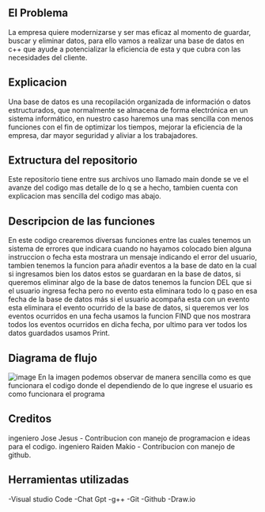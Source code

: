 ## El Problema
La empresa quiere modernizarse y ser mas eficaz al momento de guardar, buscar y eliminar datos, para ello vamos a realizar una base de datos en c++ que ayude a potencializar la eficiencia de esta y que cubra con las necesidades del cliente.
## Explicacion
Una base de datos es una recopilación organizada de información o datos estructurados, que normalmente se almacena de forma electrónica en un sistema informático, en nuestro caso haremos una mas sencilla con menos funciones con el fin de optimizar los tiempos, mejorar la eficiencia de la empresa, dar mayor seguridad y aliviar a los trabajadores.
## Extructura del repositorio
Este repositorio tiene entre sus archivos uno llamado main donde se ve el avanze del codigo mas detalle de lo q se a hecho, tambien cuenta con explicacion mas sencilla del codigo mas abajo.
## Descripcion de las funciones
En este codigo crearemos diversas funciones entre las cuales tenemos un sistema de errores que indicara cuando no hayamos colocado bien alguna instruccion o fecha esta mostrara un mensaje indicando el error del usuario, tambien tenemos la funcion para añadir eventos a la base de dato en la cual si ingresamos bien los datos estos se guardaran en la base de datos, si queremos eliminar algo de la base de datos tenemos la funcion DEL que si el usuario ingresa fecha pero no evento esta eliminara todo lo q paso en esa fecha de la base de datos más si el usuario acompaña esta con un evento esta eliminara el evento ocurrido de la base de datos, si queremos ver los eventos ocurridos en una fecha usamos la funcion FIND que nos mostrara todos los eventos ocurridos en dicha fecha, por ultimo para ver todos los datos guardados usamos Print.
## Diagrama de flujo
![image](https://github.com/agustinmend/examen_final_programacion/assets/160260035/36f3414d-b275-43f1-a323-6f1b633a0d60)
En la imagen podemos observar de manera sencilla como es que funcionara el codigo donde el dependiendo de lo que ingrese el usuario es como funcionara el programa
## Creditos
ingeniero Jose Jesus - Contribucion con manejo de programacion e ideas para el codigo.
ingeniero Raiden Makio - Contribucion con manejo de github.
## Herramientas utilizadas
-Visual studio Code
-Chat Gpt
-g++
-Git
-Github
-Draw.io
